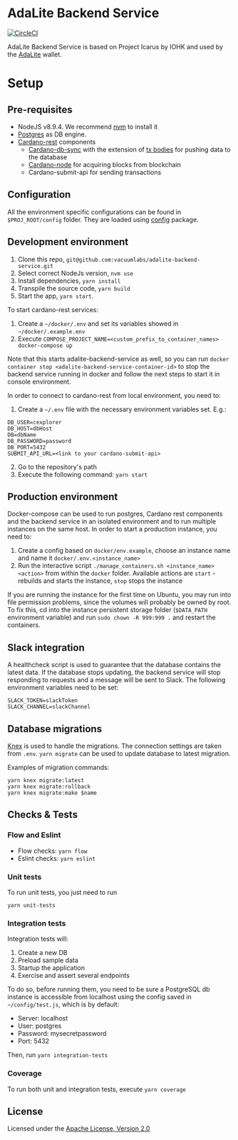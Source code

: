 # AdaLite Backend Service

[![CircleCI](https://circleci.com/gh/vacuumlabs/adalite-backend-service.svg?style=svg)](https://circleci.com/gh/vacuumlabs/adalite-backend-service)

AdaLite Backend Service is based on Project Icarus by IOHK and used by the [AdaLite](https://github.com/vacuumlabs/adalite) wallet.

# Setup

## Pre-requisites

* NodeJS v8.9.4. We recommend [nvm](https://github.com/creationix/nvm) to install it
* [Postgres](https://www.postgresql.org/) as DB engine.
* [Cardano-rest](https://github.com/input-output-hk/cardano-rest) components
  * [Cardano-db-sync](https://github.com/input-output-hk/cardano-db-sync) with the extension of [tx bodies](https://github.com/mebassett/cardano-db-sync/pull/1) for pushing data to the database
  * [Cardano-node](https://github.com/input-output-hk/cardano-node) for acquiring blocks from blockchain
  * Cardano-submit-api for sending transactions

## Configuration

All the environment specific configurations can be found in `$PROJ_ROOT/config` folder.
They are loaded using [config](https://www.npmjs.com/package/config) package.

## Development environment

1.  Clone this repo, `git@github.com:vacuumlabs/adalite-backend-service.git`
2.  Select correct NodeJs version, `nvm use`
3.  Install dependencies, `yarn install`
4.  Transpile the source code, `yarn build`
5.  Start the app, `yarn start`.

To start cardano-rest services:

1. Create a `~/docker/.env` and set its variables showed in `~/docker/.example.env`
2. Execute `COMPOSE_PROJECT_NAME=<custom_prefix_to_container_names> docker-compose up`

Note that this starts adalite-backend-service as well, so you can run `docker container stop <adalite-backend-service-container-id>` to stop the backend service running in docker and follow the next steps to start it in console environment.

In order to connect to cardano-rest from local environment, you need to:

1.  Create a `~/.env` file with the necessary environment variables set. E.g.:

```
DB_USER=cexplorer
DB_HOST=dbHost
DB=dbName
DB_PASSWORD=password
DB_PORT=5432
SUBMIT_API_URL=<link to your cardano-submit-api>
```
2.  Go to the repository's path
3.  Execute the following command: `yarn start`

## Production environment
Docker-compose can be used to run postgres, Cardano rest components and the backend service in an isolated environment and to run multiple instances on the same host. 
In order to start a production instance, you need to:

1. Create a config based on `docker/env.example`, choose an instance name and name it `docker/.env.<instance_name>`
2. Run the interactive script `./manage_containers.sh <instance_name> <action>` from within the `docker` folder. Available actions are `start` - rebuilds and starts the instance, `stop` stops the instance

If you are running the instance for the first time on Ubuntu, you may run into file permission problems, since the volumes will probably be owned by root. To fix this, cd into the instance persistent storage folder (`$DATA_PATH` environment variable) and run `sudo chown -R 999:999 .` and restart the containers.

## Slack integration

A healthcheck script is used to guarantee that the database contains the latest data. If the database stops updating, the backend service will stop responding to requests and a message will be sent to Slack. The following environment variables need to be set:
```
SLACK_TOKEN=slackToken
SLACK_CHANNEL=slackChannel
```

## Database migrations

[Knex](https://knexjs.org/#Migrations) is used to handle the migrations. The connection settings are taken from `.env`. `yarn migrate` can be used to update database to latest migration.

Examples of migration commands:
```
yarn knex migrate:latest
yarn knex migrate:rollback
yarn knex migrate:make $name
```

## Checks & Tests

### Flow and Eslint

* Flow checks: `yarn flow`
* Eslint checks: `yarn eslint`

### Unit tests

To run unit tests, you just need to run

`yarn unit-tests`

### Integration tests

Integration tests will:

1. Create a new DB
2. Preload sample data
3. Startup the application
4. Exercise and assert several endpoints

To do so, before running them, you need to be sure a PostgreSQL db instance is accessible from localhost
using the config saved in `~/config/test.js`, which is by default:

* Server: localhost
* User: postgres
* Password: mysecretpassword
* Port: 5432

Then, run `yarn integration-tests`

### Coverage

To run both unit and integration tests, execute `yarn coverage`

## License

Licensed under the [Apache License, Version 2.0](LICENSE.md)

